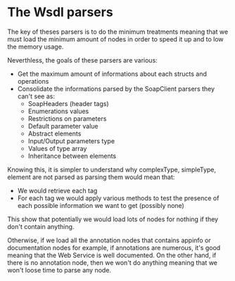 The Wsdl parsers
================

The key of theses parsers is to do the minimum treatments meaning that we must load the minimum amount of nodes in order to speed it up and to low the memory usage.

Neverthless, the goals of these parsers are various:

- Get the maximum amount of informations about each structs and operations
- Consolidate the informations parsed by the SoapClient parsers they can't see as:
    - SoapHeaders (header tags)
    - Enumerations values
    - Restrictions on parameters
    - Default parameter value
    - Abstract elements
    - Input/Output parameters type
    - Values of type array
    - Inheritance between elements

Knowing this, it is simpler to understand why complexType, simpleType, element are not parsed as parsing them would mean that:

- We would retrieve each tag
- For each tag we would apply various methods to test the presence of each possible information we want to get (possibly none)
 
This show that potentially we would load lots of nodes for nothing if they don't contain anything.
 
Otherwise, if we load all the annotation nodes that contains appinfo or documentation nodes for example, if annotations are numerous, it's good meaning that the Web Service is well documented.
On the other hand, if there is no annotation node, then we won't do anything meaning that we won't loose time to parse any node.